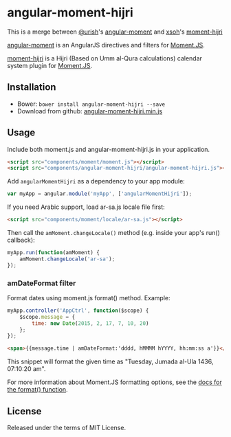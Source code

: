 angular-moment-hijri
====================

This is a merge between [@urish](https://github.com/urish)'s [angular-moment](https://github.com/urish/angular-moment) and [xsoh](https://github.com/xsoh)'s [moment-hijri](https://github.com/xsoh/moment-hijri)

[angular-moment](https://github.com/urish/angular-moment) is an AngularJS directives and filters for [Moment.JS](http://www.momentjs.com).

[moment-hijri](https://github.com/xsoh/moment-hijri) is a Hijri (Based on Umm al-Qura calculations) calendar system plugin for [Moment.JS](http://www.momentjs.com).

Installation
------------

* Bower: `bower install angular-moment-hijri --save`
* Download from github: [angular-moment-hijri.min.js](https://raw.github.com/msarhan/angular-moment-hijri/master/angular-moment-hijri.min.js)

Usage
-----
Include both moment.js and angular-moment-hijri.js in your application.

```html
<script src="components/moment/moment.js"></script>
<script src="components/angular-moment-hijri/angular-moment-hijri.js"></script>
```
Add `angularMomentHijri` as a dependency to your app module:

```js
var myApp = angular.module('myApp', ['angularMomentHijri']);
```

If you need Arabic support, load ar-sa.js locale file first:

```html
<script src="components/moment/locale/ar-sa.js"></script>
```

Then call the `amMoment.changeLocale()` method (e.g. inside your app's run() callback):

```js
myApp.run(function(amMoment) {
	amMoment.changeLocale('ar-sa');
});
```

### amDateFormat filter
Format dates using moment.js format() method. Example:

```js
myApp.controller('AppCtrl', function($scope) {
	$scope.message = {
		time: new Date(2015, 2, 17, 7, 10, 20)
	};
});
```
```html
<span>{{message.time | amDateFormat:'dddd, hMMMM hYYYY, hh:mm:ss a'}}</span>
```

This snippet will format the given time as "Tuesday, Jumada al-Ula 1436, 07:10:20 am".

For more information about Moment.JS formatting options, see the
[docs for the format() function](http://momentjs.com/docs/#/displaying/format/).


License
-------

Released under the terms of MIT License.
